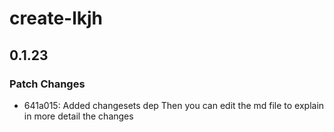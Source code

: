 # create-lkjh

## 0.1.23

### Patch Changes

- 641a015: Added changesets dep
  Then you can edit the md file to explain in more detail the changes
